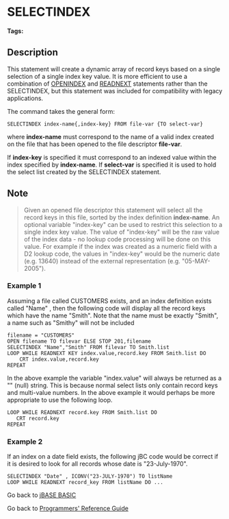 # SELECTINDEX

<PageHeader />

**Tags:**
<badge text='file indexing' vertical='middle' />
<badge text='indexes with jbc' vertical='middle' />

## Description

This statement will create a dynamic array of record keys based on a single selection of a single index key value. It is more efficient to use a combination of [OPENINDEX](openindex) and [READNEXT](https://https://static.zumasys.com/jbase/r99/knowledgebase/manuals/3.0/30manpages/man/adv22_READNEXT.htm) statements rather than the SELECTINDEX, but this statement was included for compatibility with legacy applications.

The command takes the general form:

```
SELECTINDEX index-name{,index-key} FROM file-var {TO select-var}
```

where **index-name** must correspond to the name of a valid index created on the file that has been opened to the file descriptor **file-var**.

If **index-key** is specified it must correspond to an indexed value within the index specified by **index-name**. If **select-var** is specified it is used to hold the select list created by the SELECTINDEX statement.

## Note

> Given an opened file descriptor this statement will select all the record keys in this file, sorted by the index definition **index-name**. An optional variable "index-key" can be used to restrict this selection to a single index key value. The value of "index-key" will be the raw value of the index data - no lookup code processing will be done on this value. For example if the index was created as a numeric field with a D2 lookup code, the values in "index-key" would be the numeric date (e.g. 13640) instead of the external representation (e.g. "05-MAY-2005").

### Example 1

Assuming a file called CUSTOMERS exists, and an index definition exists called "Name" , then the following code will display all the record keys which have the name "Smith". Note that the name must be exactly "Smith", a name such as "Smithy" will not be included

```
filename = "CUSTOMERS"
OPEN filename TO filevar ELSE STOP 201,filename
SELECTINDEX "Name","Smith" FROM filevar TO Smith.list
LOOP WHILE READNEXT KEY index.value,record.key FROM Smith.list DO
    CRT index.value,record.key
REPEAT
```

In the above example the variable "index.value" will always be returned as a "" (null) string. This is because normal select lists only contain record keys and multi-value numbers. In the above example it would perhaps be more appropriate to use the following loop.

```
LOOP WHILE READNEXT record.key FROM Smith.list DO
   CRT record.key
REPEAT
```

### Example 2

If an index on a date field exists, the following jBC code would be correct if it is desired to look for all records whose date is "23-July-1970".

```
SELECTINDEX "Date" , ICONV("23-JULY-1970") TO listName
LOOP WHILE READNEXT record_key FROM listName DO ...
```

Go back to [jBASE BASIC](./../README.md)

Go back to [Programmers' Reference Guide](./../../reference-guides/jbc/README.md)

<PageFooter />
